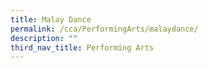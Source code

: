 ```yaml
---
title: Malay Dance
permalink: /cca/PerformingArts/malaydance/
description: ""
third_nav_title: Performing Arts
---
```


